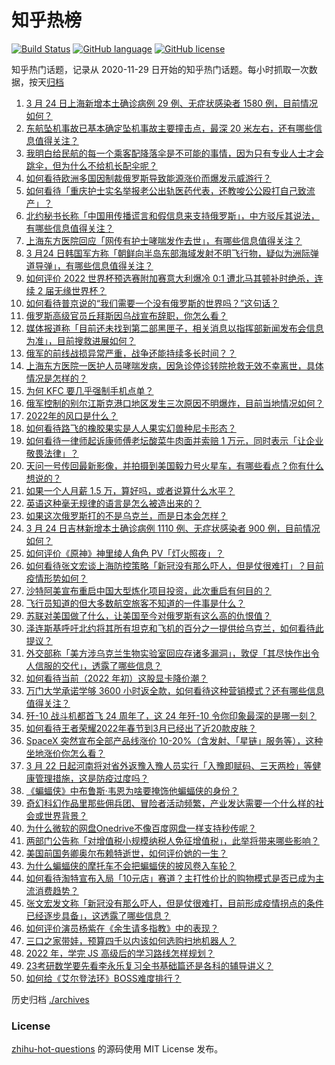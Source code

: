 # 知乎热榜
[![Build Status](https://github.com/ToWeLong/zhihu-hot-questions/workflows/CI/badge.svg)](https://github.com/ToWeLong/zhihu-hot-questions/actions)
[![GitHub language](https://img.shields.io/badge/language-golang-orange.svg)](https://golang.org/)
[![GitHub license](https://img.shields.io/github/license/ToWeLong/zhihu-hot-questions)](https://github.com/ToWeLong/zhihu-hot-questions/blob/main/LICENSE)

知乎热门话题，记录从 2020-11-29 日开始的知乎热门话题。每小时抓取一次数据，按天[归档](./archives)

<!-- BEGIN -->

1. [3 月 24 日上海新增本土确诊病例 29 例、无症状感染者 1580 例，目前情况如何？](https://www.zhihu.com/question/523966879)
1. [东航坠机事故已基本确定坠机事故主要撞击点，最深 20 米左右，还有哪些信息值得关注？](https://www.zhihu.com/question/523860002)
1. [我明白给民航的每一个乘客配降落伞是不可能的事情，因为只有专业人士才会跳伞，但为什么不给机长配伞呢？](https://www.zhihu.com/question/523492533)
1. [如何看待欧洲多国因制裁俄罗斯导致能源涨价而爆发示威游行？](https://www.zhihu.com/question/523524242)
1. [如何看待「重庆护士实名举报老公出轨医药代表，还教唆公公殴打自己致流产」？](https://www.zhihu.com/question/523860707)
1. [北约秘书长称「中国用传播谎言和假信息来支持俄罗斯」，中方驳斥其说法，有哪些信息值得关注？](https://www.zhihu.com/question/523849751)
1. [上海东方医院回应「网传有护士哮喘发作去世」，有哪些信息值得关注？](https://www.zhihu.com/question/523983268)
1. [3 月24 日韩国军方称「朝鲜向半岛东部海域发射不明飞行物，疑似为洲际弹道导弹」，有哪些信息值得关注？](https://www.zhihu.com/question/523820339)
1. [如何评价 2022 世界杯预选赛附加赛意大利爆冷 0:1 遭北马其顿补时绝杀，连续 2 届无缘世界杯？](https://www.zhihu.com/question/523963712)
1. [如何看待普京说的“我们需要一个没有俄罗斯的世界吗？”这句话？](https://www.zhihu.com/question/519340731)
1. [俄罗斯高级官员丘拜斯因乌战宣布辞职，你怎么看？](https://www.zhihu.com/question/523766516)
1. [媒体报道称「目前还未找到第二部黑匣子，相关消息以指挥部新闻发布会信息为准」，目前搜救进展如何？](https://www.zhihu.com/question/523986949)
1. [俄军的前线战损异常严重，战争还能持续多长时间？？](https://www.zhihu.com/question/519002946)
1. [上海东方医院一医护人员哮喘发病，因急诊停诊转院抢救无效不幸离世，具体情况是怎样的？](https://www.zhihu.com/question/523973123)
1. [为何 KFC 要几乎强制手机点单？](https://www.zhihu.com/question/337011684)
1. [俄军控制的别尔江斯克港口地区发生三次原因不明爆炸，目前当地情况如何？](https://www.zhihu.com/question/523822936)
1. [2022年的风口是什么？](https://www.zhihu.com/question/511953598)
1. [如何看待路飞的橡胶果实是人人果实幻兽种尼卡形态？](https://www.zhihu.com/question/523511890)
1. [如何看待一律师起诉康师傅老坛酸菜牛肉面并索赔 1 万元，同时表示「让企业敬畏法律」？](https://www.zhihu.com/question/523869842)
1. [天问一号传回最新影像，并拍摄到美国毅力号火星车，有哪些看点？你有什么想说的？](https://www.zhihu.com/question/523805850)
1. [如果一个人月薪 1.5 万，算好吗，或者说算什么水平？](https://www.zhihu.com/question/522073404)
1. [英语这种毫无规律的语言是怎么被造出来的？](https://www.zhihu.com/question/523005869)
1. [如果这次俄罗斯打的不是乌克兰，而是日本会怎样？](https://www.zhihu.com/question/521796003)
1. [3 月 24 日吉林新增本土确诊病例 1110 例、无症状感染者 900 例，目前情况如何？](https://www.zhihu.com/question/523971290)
1. [如何评价《原神》神里绫人角色 PV「灯火照夜」？](https://www.zhihu.com/question/523868402)
1. [如何看待张文宏谈上海防控策略「新冠没有那么吓人，但是仗很难打」？目前疫情形势如何？](https://www.zhihu.com/question/523782223)
1. [沙特阿美宣布重启中国大型炼化项目投资，此次重启有何目的？](https://www.zhihu.com/question/521516908)
1. [飞行员知道的但大多数航空旅客不知道的一件事是什么？](https://www.zhihu.com/question/421317686)
1. [苏联对美国做了什么，让美国至今对俄罗斯有这么高的仇恨值？](https://www.zhihu.com/question/62893418)
1. [泽连斯基呼吁北约将其所有坦克和飞机的百分之一提供给乌克兰，如何看待此提议？](https://www.zhihu.com/question/523881401)
1. [外交部称「美方涉乌克兰生物实验室回应存诸多漏洞」，敦促「其尽快作出令人信服的交代」，透露了哪些信息？](https://www.zhihu.com/question/523845559)
1. [如何看待当前（2022 年初）这股显卡降价潮？](https://www.zhihu.com/question/523595041)
1. [万门大学承诺学够 3600 小时返全款，如何看待这种营销模式？还有哪些信息值得关注？](https://www.zhihu.com/question/523577325)
1. [歼-10 战斗机都首飞 24 周年了，这 24 年歼-10 令你印象最深的是哪一刻？](https://www.zhihu.com/question/523590141)
1. [如何看待王者荣耀2022年春节到3月已经出了近20款皮肤？](https://www.zhihu.com/question/521295308)
1. [SpaceX 突然宣布全部产品线涨价 10-20%（含发射、「星链」服务等），这种坐地涨价你怎么看？](https://www.zhihu.com/question/523770998)
1. [3 月 22 日起河南将对省外返豫入豫人员实行「入豫即赋码、三天两检」等健康管理措施，这是防疫过度吗？](https://www.zhihu.com/question/523378677)
1. [《蝙蝠侠》中布鲁斯·韦恩为啥要掩饰他蝙蝠侠的身份？](https://www.zhihu.com/question/468987493)
1. [奇幻科幻作品里那些佣兵团、冒险者活动频繁，产业发达需要一个什么样的社会或世界背景？](https://www.zhihu.com/question/399114275)
1. [为什么微软的网盘Onedrive不像百度网盘一样支持秒传呢？](https://www.zhihu.com/question/516252714)
1. [两部门公告称「对增值税小规模纳税人免征增值税」，此举将带来哪些影响？](https://www.zhihu.com/question/523849294)
1. [美国前国务卿奥尔布赖特逝世，如何评价她的一生？](https://www.zhihu.com/question/523766219)
1. [为什么蝙蝠侠的摩托车不会把蝙蝠侠的披风卷入车轮？](https://www.zhihu.com/question/20483353)
1. [如何看待淘特宣布入局「10元店」赛道？主打性价比的购物模式是否已成为主流消费趋势？](https://www.zhihu.com/question/523677126)
1. [张文宏发文称「新冠没有那么吓人，但是仗很难打，目前形成疫情拐点的条件已经逐步具备」，这透露了哪些信息？](https://www.zhihu.com/question/523788581)
1. [如何评价演员杨紫在《余生请多指教》中的表现？](https://www.zhihu.com/question/522108801)
1. [三口之家带娃，预算四千以内该如何选购扫地机器人？](https://www.zhihu.com/question/523829363)
1. [2022 年，学完 JS 高级后的学习路线怎样规划？](https://www.zhihu.com/question/522573129)
1. [23考研数学要先看李永乐复习全书基础篇还是各科的辅导讲义？](https://www.zhihu.com/question/523738663)
1. [如何给《艾尔登法环》BOSS难度排行？](https://www.zhihu.com/question/521640836)

<!-- END -->

历史归档 [./archives](./archives)


### License
[zhihu-hot-questions](https://github.com/towelong/zhihu-hot-questions) 的源码使用 MIT License 发布。